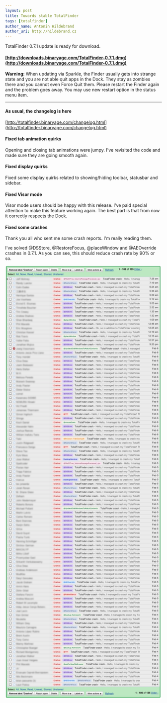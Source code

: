 ```yaml
---
layout: post
title: Towards stable TotalFinder
tags: [totalfinder]
author_name: Antonin Hildebrand
author_uri: http://hildebrand.cz
---
```


TotalFinder 0.7.1 update is ready for download.

#### **[http://downloads.binaryage.com/TotalFinder-0.7.1.dmg](http://downloads.binaryage.com/TotalFinder-0.7.1.dmg)**

**Warning:** When updating via Sparkle, the Finder usually gets into strange state and you are not able quit apps in the Dock. They stay as zombies there and you cannot even Force Quit them. Please restart the Finder again and the problem goes away. You may use new restart option in the status menu item.

---

#### As usual, the changelog is here

[http://totalfinder.binaryage.com/changelog.html](http://totalfinder.binaryage.com/changelog.html)

#### Fixed tab animation quirks

Opening and closing tab animations were jumpy. I've revisited the code and made sure they are going smooth again.

#### Fixed display quirks

Fixed some display quirks related to showing/hiding toolbar, statusbar and sidebar.

#### Fixed Visor mode

Visor mode users should be happy with this release. I've paid special attention to make this feature working again. The best part is that from now it correctly respects the Dock.

#### Fixed some crashes

Thank you all who sent me some crash reports. I'm really reading them.

I've solved @DSStore, @RestoreFocus, @placeWindow and @AEOverride crashes in 0.7.1. As you can see, this should reduce crash rate by 90% or so.

<a href="/images/crash-distribution.png"><img src="/images/crash-distribution.png" width="700"></a>